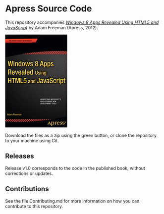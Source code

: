 # Apress Source Code

This repository accompanies [*Windows 8 Apps Revealed Using HTML5 and JavaScript*](http://www.apress.com/9781430250135) by Adam Freeman (Apress, 2012).

![Cover image](9781430250135.jpg)

Download the files as a zip using the green button, or clone the repository to your machine using Git.

## Releases

Release v1.0 corresponds to the code in the published book, without corrections or updates.

## Contributions

See the file Contributing.md for more information on how you can contribute to this repository.
